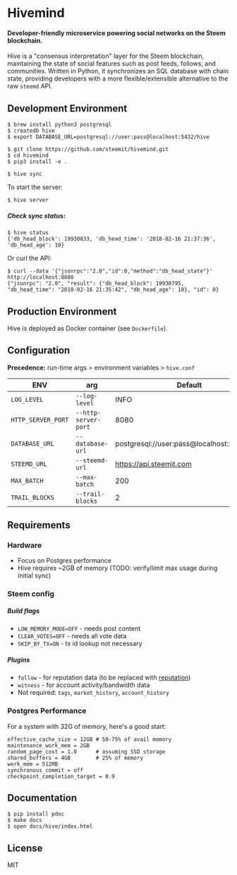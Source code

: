 # Hivemind

#### Developer-friendly microservice powering social networks on the Steem blockchain.

Hive is a "consensus interpretation" layer for the Steem blockchain, maintaining the state of social features such as post feeds, follows, and communities. Written in Python, it synchronizes an SQL database with chain state, providing developers with a more flexible/extensible alternative to the raw `steemd` API.


## Development Environment

```
$ brew install python3 postgresql
$ createdb hive
$ export DATABASE_URL=postgresql://user:pass@localhost:5432/hive

$ git clone https://github.com/steemit/hivemind.git
$ cd hivemind
$ pip3 install -e .

$ hive sync
```

To start the server:

```
$ hive server
```

##### Check sync status:

```
$ hive status
{'db_head_block': 19930833, 'db_head_time': '2018-02-16 21:37:36', 'db_head_age': 10}
```

Or curl the API:

```
$ curl --data '{"jsonrpc":"2.0","id":0,"method":"db_head_state"}' http://localhost:8080
{"jsonrpc": "2.0", "result": {"db_head_block": 19930795, "db_head_time": "2018-02-16 21:35:42", "db_head_age": 10}, "id": 0}
```


## Production Environment

Hive is deployed as Docker container (see `Dockerfile`).


## Configuration

**Precedence:** run-time args > environment variables > `hive.conf`

| ENV                      | arg                  | Default |
| ------------------------ | -------------------- | ------- |
| `LOG_LEVEL`              | `--log-level`        | INFO    |
| `HTTP_SERVER_PORT`       | `--http-server-port` | 8080    |
| `DATABASE_URL`           | `--database-url`     | postgresql://user:pass@localhost:5432/hive |
| `STEEMD_URL`             | `--steemd-url`       | https://api.steemit.com |
| `MAX_BATCH`              | `--max-batch`        | 200     |
| `TRAIL_BLOCKS`           | `--trail-blocks`     | 2       |

## Requirements



### Hardware

 - Focus on Postgres performance
 - Hive requires ~2GB of memory (TODO: verify/limit max usage during initial sync)


### Steem config

##### Build flags

 - `LOW_MEMORY_MODE=OFF` - needs post content
 - `CLEAR_VOTES=OFF` - needs all vote data
 - `SKIP_BY_TX=ON` - tx id lookup not necessary

##### Plugins

 - `follow` - for reputation data (to be replaced with [reputation](https://github.com/steemit/steem/issues/1425))
 - `witness` - for account activity/bandwidth data
 - Not required: `tags`, `market_history`, `account_history`


### Postgres Performance

For a system with 32G of memory, here's a good start:

```
effective_cache_size = 12GB # 50-75% of avail memory
maintenance_work_mem = 2GB
random_page_cost = 1.0      # assuming SSD storage
shared_buffers = 4GB        # 25% of memory
work_mem = 512MB
synchronous_commit = off
checkpoint_completion_target = 0.9
```

## Documentation

```
$ pip install pdoc
$ make docs
$ open docs/hive/index.html
```

## License

MIT
